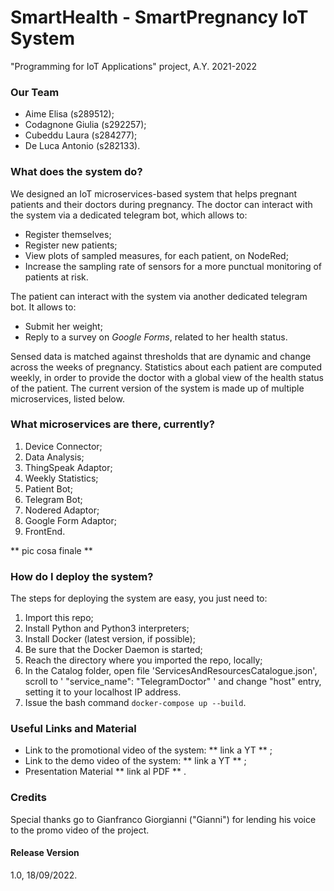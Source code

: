 # SmartHealth - SmartPregnancy IoT System
"Programming for IoT Applications" project, A.Y. 2021-2022

### Our Team
- Aime Elisa (s289512);
- Codagnone Giulia (s292257);
- Cubeddu Laura (s284277);
- De Luca Antonio (s282133).

### What does the system do?
We designed an IoT microservices-based system that helps pregnant patients and their doctors during pregnancy. 
The doctor can interact with the system via a dedicated telegram bot, which allows to:
- Register themselves;
- Register new patients;
- View plots of sampled measures, for each patient, on NodeRed;
- Increase the sampling rate of sensors for a more punctual monitoring of patients at risk.

The patient can interact with the system via another dedicated telegram bot. It allows to:
- Submit her weight;
- Reply to a survey on *Google Forms*, related to her health status.

Sensed data is matched against thresholds that are dynamic and change across the weeks of pregnancy.
Statistics about each patient are computed weekly, in order to provide the doctor with a global view of the health status of the patient.
The current version of the system is made up of multiple microservices, listed below.

### What microservices are there, currently?
1) Device Connector;
2) Data Analysis;
3) ThingSpeak Adaptor;
4) Weekly Statistics;
5) Patient Bot;
6) Telegram Bot;
7) Nodered Adaptor;
8) Google Form Adaptor;
9) FrontEnd.

** pic cosa finale **

### How do I deploy the system?
The steps for deploying the system are easy, you just need to:
1) Import this repo;
2) Install Python and Python3 interpreters;
3) Install Docker (latest version, if possible);
4) Be sure that the Docker Daemon is started;
5) Reach the directory where you imported the repo, locally;
6) In the Catalog folder, open file 'ServicesAndResourcesCatalogue.json', scroll to ' "service_name": "TelegramDoctor" ' and change "host" entry, setting it to your localhost IP address.
7) Issue the bash command ``docker-compose up --build``.

### Useful Links and Material
- Link to the promotional video of the system: ** link a YT ** ;
- Link to the demo video of the system: ** link a YT ** ;
- Presentation Material ** link al PDF ** .

### Credits
Special thanks go to Gianfranco Giorgianni ("Gianni") for lending his voice to the promo video of the project.

#### Release Version
1.0, 18/09/2022.
